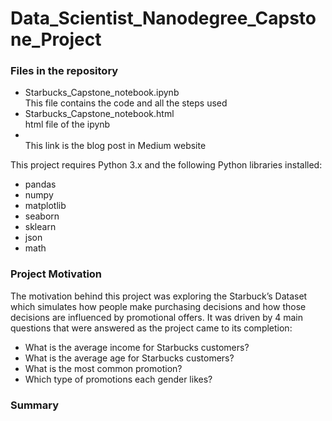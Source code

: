 # Data_Scientist_Nanodegree_Capstone_Project

### Files in the repository 
<ul>
  <li>Starbucks_Capstone_notebook.ipynb</li>
  This file contains the code and all the steps used
  <li>Starbucks_Capstone_notebook.html</li>
  html file of the ipynb
  <li></li>
  This link is the blog post in Medium website
</ul>

This project requires Python 3.x and the following Python libraries installed:
<ul>
  <li>pandas</li>
  <li>numpy</li>
  <li>matplotlib</li>
  <li>seaborn</li>
  <li>sklearn</li>
  <li>json</li>
  <li>math</li>
</ul>

### Project Motivation

The motivation behind this project was exploring the Starbuck’s Dataset which simulates how people make purchasing decisions and how those decisions are influenced by promotional offers.
It was driven by 4 main questions that were answered as the project came to its completion:
<ul>
  <li>What is the average income for Starbucks customers?</li>
  <li>What is the average age for Starbucks customers?</li>
  <li>What is the most common promotion?</li>
  <li>Which type of promotions each gender likes?</li>
</ul>

### Summary 

